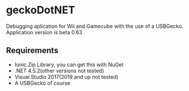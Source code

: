 # geckoDotNET
Debugging aplication for Wii and Gamecube with the use of a USBGecko. Application version is beta 0.63

## Requirements
- Ionic.Zip Library, you can get this with NuGet
- .NET 4.5.2(other versions not tested)
- Visual Studio 2017(2019 and up not tested)
- A USBGecko of course

